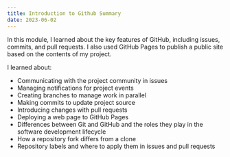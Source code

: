 ```yaml
---
title: Introduction to Github Summary
date: 2023-06-02
---
```


In this module, I learned about the key features of GitHub, including issues, commits, and pull requests. I also used GitHub Pages to publish a public site based on the contents of my project.

I learned about:
* Communicating with the project community in issues
* Managing notifications for project events
* Creating branches to manage work in parallel
* Making commits to update project source
* Introducing changes with pull requests
* Deploying a web page to GitHub Pages
* Differences between Git and GitHub and the roles they play in the software development lifecycle
* How a repository fork differs from a clone
* Repository labels and where to apply them in issues and pull requests
